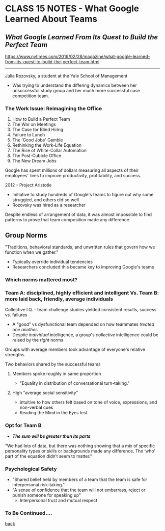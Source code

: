 # CLASS 15 NOTES - What Google Learned About Teams

## ***What Google Learned From Its Quest to Build the Perfect Team***

https://www.nytimes.com/2016/02/28/magazine/what-google-learned-from-its-quest-to-build-the-perfect-team.html

- - -

Julia Rozovsky, a student at the Yale School of Management

- Was trying to understand the differing dynamics between her unsuccessful study group and her much more successful case competition team.

### The Work Issue: Reimagining the Office

1. How to Build a Perfect Team
2. The War on Meetings
3. The Case for Blind Hiring
4. Failure to Lunch
5. The 'Good Jobs' Gamble
6. Rethinking the Work-Life Equation
7. The Rise of White-Collar Automation
8. The Post-Cubicle Office
9. The New Dream Jobs

Google has spent millions of dollars measuring all aspects of their employees' lives to improve productivity, profitability, and success.

2012 - Project Aristotle

- Initiative to study hundreds of Google's teams to figure out why some struggled, and others did so well
- Rozovsky was hired as a researcher

Despite endless of arrangement of data, it was almost impossible to find patterns to prove that team composition made any difference.

## **Group Norms**

"Traditions, behavioral standards, and unwritten rules that govern how we function when we gather."

- Typically override individual tendencies
- Researchers concluded this became key to improving Google's teams

### Which norms mattered most?

### Team A: disciplined, highly efficient and intelligent Vs. Team B: more laid back, friendly, average individuals

Collective I.Q. - team challenge studies yielded consistent results, success vs. failures

- A "good" vs dysfunctional team depended on how teammates *treated one another*.
- Despite *individual* intelligence, a group's *collective* intelligence could be raised by the *right* norms

Groups with average members took advantage of everyone's relative strengths.

Two behaviors shared by the successful teams

1. Members spoke roughly in same proportion

    - "Equality in distribution of conversational turn-taking."

2. High "average social sensitivity"

    - intuitive to how others felt based on tone of voice, expressions, and non-verbal cues
    - Reading the Mind in the Eyes test

### Opt for Team B

- ***The sum will be greater than its parts***

"We had lots of data, but there was nothing showing that a mix of specific personality types or skills or backgrounds made any difference. The ‘who’ part of the equation didn’t seem to matter."

### Psychological Safety

- "Shared belief held by members of a team that the team is safe for interpersonal risk-taking."
- "A sense of confidence that the team will not embarrass, reject or punish someone for speaking up"
  - Interpersonal trust and mutual respect

### To Be Continued....

[back](../README.md)

